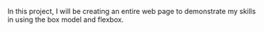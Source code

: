 In this project, I will be creating an entire web page to demonstrate my skills in using the box model and flexbox.